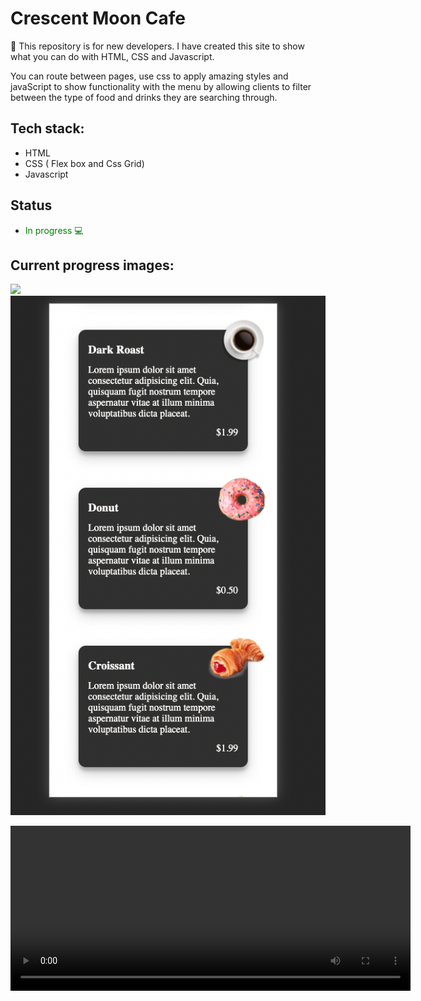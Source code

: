 # Crescent Moon Cafe 
🎨 This repository is for new developers. I have created this site to show what you can do with HTML, CSS and Javascript. 

You can route between pages, use css to apply amazing styles and javaScript to show functionality with the menu by allowing clients to filter between the type of food and drinks they are searching through. 

## Tech stack: 
- HTML 
- CSS ( Flex box and Css Grid)
- Javascript

## Status
- <p style="color:green">In progress 💻</p>

## Current progress images: 
<img src="./images/reserve-progress.png">

<img src="./images/menu-progress.png">


<video src="./video/filter.preview.mov" width="640" height="264" ></video>

